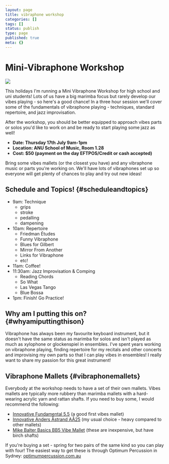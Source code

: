 ```yaml
---
layout: page
title: vibraphone workshop
categories: []
tags: []
status: publish
type: page
published: true
meta: {}
---
```


# Mini-Vibraphone Workshop

![](/squarespace_images/static_500baf96c4aa540325612fa5_t_53aa8961e4b02987deb7a49c_1403685228920_2012-02-21+12-13-06+iPad+Score+reading+Practice+Session.jpg_)

This holidays I'm running a Mini Vibraphone Workshop for high school
and uni students! Lots of us have a big marimba focus but rarely develop
our vibes playing - so here's a good chance! In a three hour session
we'll cover some of the fundamentals of vibraphone playing -
techniques, standard repertoire, and jazz improvisation.

After the workshop, you should be better equipped to approach vibes
parts or solos you\'d like to work on and be ready to start playing some
jazz as well!

-   **Date: Thursday 17th July 9am-1pm**
-   **Location: ANU School of Music, Room 1.28**
-   **Cost: \$50 (payment on the day EFTPOS/Credit or cash accepted)**

Bring some vibes mallets (or the closest you have) and any vibraphone
music or parts you\'re working on. We\'ll have lots of vibraphones set
up so everyone will get plenty of chances to play and try out new ideas!

## Schedule and Topics! {#scheduleandtopics}

-   9am: Technique
    -   grips
    -   stroke
    -   pedalling
    -   dampening
-   10am: Repertoire
    -   Friedman Études
    -   Funny Vibraphone
    -   Blues for Gilbert
    -   Mirror From Another
    -   Links for Vibraphone
    -   etc!
-   11am: Coffee!
-   11:30am: Jazz Improvisation & Comping
    -   Reading Chords
    -   So What
    -   Las Vegas Tango
    -   Blue Bossa
-   1pm: Finish! Go Practice!

## Why am I putting this on? {#whyamiputtingthison}

Vibraphone has always been my favourite keyboard instrument, but it
doesn\'t have the same status as marimba for solos and isn\'t played as
much as xylophone or glockenspiel in ensembles. I\'ve spent years
working on vibraphone playing, finding repertoire for my recitals and
other concerts and improvising my own parts so that I can play vibes in
ensembles! I really want to share my passion for this great instrument!

## Vibraphone Mallets {#vibraphonemallets}

Everybody at the workshop needs to have a set of their own mallets.
Vibes mallets are typically more rubbery than marimba mallets with a
hard-wearing acrylic yarn and rattan shafts. If you need to buy some, I
would recommend the following:

-   [Innovative Fundamental
    5.5](http://optimumpercussion.com.au/innovative-perc-medium-vibes-mallets.html)
    (a good first vibes mallet)
-   [Innovative Anders Åstrand
    AÅ25](http://optimumpercussion.com.au/innovative-anders-anstrand-medium-vibes.html)
    (my usual choice - heavy compared to other mallets)
-   [Mike Balter Basics BB5 Vibe
    Mallet](http://optimumpercussion.com.au/mike-balter-bb5-basics-vibe-mallets-med.html)
    (these are inexpensive, but have birch shafts)

If you\'re buying a set - spring for two pairs of the same kind so you
can play with four! The easiest way to get these is through Optimum
Percussion in Sydney:
[optimumpercussion.com.au](http://optimumpercussion.com.au)
